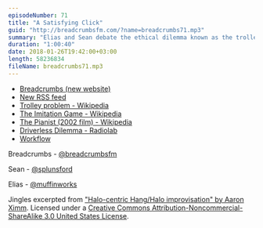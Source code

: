 ```yaml
---
episodeNumber: 71
title: "A Satisfying Click"
guid: "http://breadcrumbsfm.com/?name=breadcrumbs71.mp3"
summary: "Elias and Sean debate the ethical dilemma known as the trolley problem and various alternatives that up the ante even more. Plus an announcement about a new feed/website."
duration: "1:00:40"
date: 2018-01-26T19:42:00+03:00
length: 58236834
fileName: breadcrumbs71.mp3
---
```


- [Breadcrumbs (new website)](http://breadcrumbsfm.com/)
- [New RSS feed](http://breadcrumbsfm.com/feed.xml)
- [Trolley problem - Wikipedia](https://en.wikipedia.org/wiki/Trolley_problem)
- [The Imitation Game - Wikipedia](https://en.wikipedia.org/wiki/The_Imitation_Game)
- [The Pianist (2002 film) - Wikipedia](https://en.wikipedia.org/wiki/The_Pianist_%282002_film%29)
- [Driverless Dilemma - Radiolab](http://www.radiolab.org/story/driverless-dilemma/)
- [Workflow](https://itunes.apple.com/us/app/workflow/id915249334?mt=8&uo=4)

Breadcrumbs - [@breadcrumbsfm](https://twitter.com/breadcrumbsfm)

Sean - [@splunsford](https://twitter.com/splunsford)

Elias - [@muffinworks](https://twitter.com/muffinworks)

Jingles excerpted from ["Halo-centric Hang/Halo improvisation" by Aaron Ximm](http://freemusicarchive.org/music/aaron_ximm/handpans_and_the_hang/). Licensed under a [Creative Commons Attribution-Noncommercial-ShareAlike 3.0 United States License](http://creativecommons.org/licenses/by-nc-sa/3.0/us/).